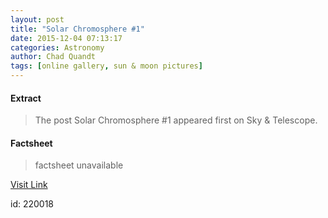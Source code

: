 ```yaml
---
layout: post
title: "Solar Chromosphere #1"
date: 2015-12-04 07:13:17
categories: Astronomy
author: Chad Quandt
tags: [online gallery, sun & moon pictures]
---
```



#### Extract
>The post Solar Chromosphere #1 appeared first on Sky &amp; Telescope.

#### Factsheet
>factsheet unavailable

[Visit Link](http://www.skyandtelescope.com/online-gallery/solar-chromosphere-1/)

id:  220018

